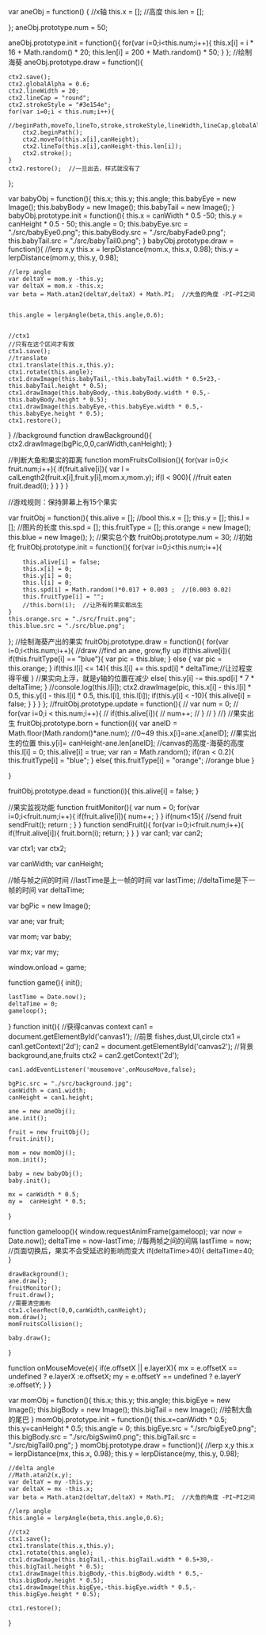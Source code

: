var aneObj = function() {
    //x轴
    this.x = [];
    //高度
    this.len = [];

};
aneObj.prototype.num = 50;

aneObj.prototype.init = function(){
    for(var i=0;i<this.num;i++){
        this.x[i] = i * 16 + Math.random() * 20;
        this.len[i] = 200 + Math.random() * 50;
    }
};
//绘制海葵
aneObj.prototype.draw = function(){

    ctx2.save();
    ctx2.globalAlpha = 0.6;
    ctx2.lineWidth = 20;
    ctx2.lineCap = "round";
    ctx2.strokeStyle = "#3e154e";
    for(var i=0;i < this.num;i++){
        //beginPath,moveTo,lineTo,stroke,strokeStyle,lineWidth,lineCap,globalAlpha
        ctx2.beginPath();
        ctx2.moveTo(this.x[i],canHeight);
        ctx2.lineTo(this.x[i],canHeight-this.len[i]);
        ctx2.stroke();
    }
    ctx2.restore();  //一旦出去，样式就没有了
};


var babyObj = function(){
    this.x;
    this.y;
    this.angle;
    this.babyEye = new Image();
    this.babyBody = new Image();
    this.babyTail = new Image();
}
babyObj.prototype.init = function(){
    this.x = canWidth * 0.5 -50;
    this.y = canHeight * 0.5 - 50;
    this.angle = 0;
    this.babyEye.src = "./src/babyEye0.png";
    this.babyBody.src = "./src/babyFade0.png";
    this.babyTail.src = "./src/babyTail0.png";
}
babyObj.prototype.draw = function(){
    //lerp x,y
    this.x = lerpDistance(mom.x, this.x, 0.98);
    this.y = lerpDistance(mom.y, this.y, 0.98);

    //lerp angle
    var deltaY = mom.y -this.y;
    var deltaX = mom.x -this.x;
    var beta = Math.atan2(deltaY,deltaX) + Math.PI;  //大鱼的角度 -PI~PI之间


    this.angle = lerpAngle(beta,this.angle,0.6);


    //ctx1
    //只有在这个区间才有效
    ctx1.save();
    //translate
    ctx1.translate(this.x,this.y);
    ctx1.rotate(this.angle);
    ctx1.drawImage(this.babyTail,-this.babyTail.width * 0.5+23,-this.babyTail.height * 0.5);
    ctx1.drawImage(this.babyBody,-this.babyBody.width * 0.5,-this.babyBody.height * 0.5);
    ctx1.drawImage(this.babyEye,-this.babyEye.width * 0.5,-this.babyEye.height * 0.5);
    ctx1.restore();
}
//background
function drawBackground(){
    ctx2.drawImage(bgPic,0,0,canWidth,canHeight);
}

//判断大鱼和果实的距离
function momFruitsCollision(){
    for(var i=0;i< fruit.num;i++){
        if(fruit.alive[i]){
            var l = calLength2(fruit.x[i],fruit.y[i],mom.x,mom.y);
            if(l < 900){
                //fruit eaten
                fruit.dead(i);
            }
        }
    }
}

//游戏规则：保持屏幕上有15个果实

var fruitObj = function(){
     this.alive = []; //bool
     this.x = [];
     this.y = [];
     this.l = [];  //图片的长度
     this.spd = [];
     this.fruitType = [];
     this.orange = new Image();
     this.blue = new Image();
 };
 //果实总个数
 fruitObj.prototype.num = 30;
 //初始化
fruitObj.prototype.init = function(){
    for(var i=0;i<this.num;i++){

        this.alive[i] = false;
        this.x[i] = 0;
        this.y[i] = 0;
        this.l[i] = 0;
        this.spd[i] = Math.random()*0.017 + 0.003 ;  //[0.003 0.02)
        this.fruitType[i] = "";
        //this.born(i);  //让所有的果实都出生
    }
    this.orange.src = "./src/fruit.png";
    this.blue.src = "./src/blue.png";
};
 //绘制海葵产出的果实
fruitObj.prototype.draw = function(){
     for(var i=0;i<this.num;i++){
        //draw
         //find an ane, grow,fly up
         if(this.alive[i]){
             if(this.fruitType[i] == "blue"){
                var pic = this.blue;
             }
             else {
                 var pic = this.orange;
             }
             if(this.l[i] <= 14){
                 this.l[i] += this.spd[i] * deltaTime;//让过程变得平缓
             }
             //果实向上浮，就是y轴的位置在减少
             else{
                 this.y[i] -= this.spd[i] * 7 * deltaTime;
             }
             //console.log(this.l[i]);
             ctx2.drawImage(pic, this.x[i] - this.l[i] * 0.5, this.y[i] - this.l[i] * 0.5, this.l[i], this.l[i]);
             if(this.y[i] < -10){
                 this.alive[i] = false;
             }
         }
    }
};
//fruitObj.prototype.update = function(){
//    var num = 0;
//    for(var i=0;i < this.num;i++){
//        if(this.alive[i]){
//            num++;
//        }
//    }
//}
 //果实出生
fruitObj.prototype.born = function(i){
    var aneID = Math.floor(Math.random()*ane.num);  //0~49
    this.x[i]=ane.x[aneID];   //果实出生的位置
    this.y[i]= canHeight-ane.len[aneID];   //canvas的高度-海葵的高度
    this.l[i] = 0;
    this.alive[i] = true;
    var ran  = Math.random();
    if(ran < 0.2){
        this.fruitType[i] = "blue";
    }
    else{
        this.fruitType[i] = "orange";   //orange blue
    }

}

fruitObj.prototype.dead = function(i){
    this.alive[i] = false;
}

//果实监视功能
function fruitMonitor(){
    var num = 0;
    for(var i=0;i<fruit.num;i++){
        if(fruit.alive[i]){
            num++;
        }
    }
    if(num<15){
        //send fruit
        sendFruit();
        return ;
    }
}
function sendFruit(){
    for(var i=0;i<fruit.num;i++){
        if(!fruit.alive[i]){
            fruit.born(i);
            return;
        }
    }
}
var can1;
var can2;

var ctx1;
var ctx2;

var canWidth;
var canHeight;

//帧与帧之间的时间
//lastTime是上一帧的时间
var lastTime;
//deltaTime是下一帧的时间
var deltaTime;

var bgPic = new Image();

var ane;
var fruit;

var mom;
var baby;

var mx;
var my;

window.onload = game;

function game(){
    init();

    lastTime = Date.now();
    deltaTime = 0;
    gameloop();
}
function init(){
    //获得canvas context
    can1 = document.getElementById('canvas1');  //前景 fishes,dust,UI,circle
    ctx1 = can1.getContext('2d');
    can2 = document.getElementById('canvas2');  //背景  background,ane,fruits
    ctx2 = can2.getContext('2d');

    can1.addEventListener('mousemove',onMouseMove,false);

    bgPic.src = "./src/background.jpg";
    canWidth = can1.width;
    canHeight = can1.height;

    ane = new aneObj();
    ane.init();

    fruit = new fruitObj();
    fruit.init();

    mom = new momObj();
    mom.init();

    baby = new babyObj();
    baby.init();

    mx = canWidth * 0.5;
    my =  canHeight * 0.5;

}

function gameloop(){
    window.requestAnimFrame(gameloop);
    var now = Date.now();
    deltaTime = now-lastTime;   //每两帧之间的间隔
    lastTime = now;
    //页面切换后，果实不会受延迟的影响而变大
    if(deltaTime>40){
        deltaTime=40;
    }

    drawBackground();
    ane.draw();
    fruitMonitor();
    fruit.draw();
    //需要清空画布
    ctx1.clearRect(0,0,canWidth,canHeight);
    mom.draw();
    momFruitsCollision();

    baby.draw();

}

function onMouseMove(e){
    if(e.offsetX || e.layerX){
        mx = e.offsetX == undefined ? e.layerX :e.offsetX;
        my = e.offsetY == undefined ? e.layerY :e.offsetY;
    }
}

var momObj = function(){
    this.x;
    this.y;
    this.angle;
    this.bigEye = new Image();
    this.bigBody = new Image();
    this.bigTail = new Image();  //绘制大鱼的尾巴
}
momObj.prototype.init = function(){
    this.x=canWidth * 0.5;
    this.y=canHeight * 0.5;
    this.angle = 0;
    this.bigEye.src = "./src/bigEye0.png";
    this.bigBody.src = "./src/bigSwim0.png";
    this.bigTail.src = "./src/bigTail0.png";
}
momObj.prototype.draw = function(){
    //lerp x,y
    this.x = lerpDistance(mx, this.x, 0.98);
    this.y = lerpDistance(my, this.y, 0.98);

    //delta angle
    //Math.atan2(x,y);
    var deltaY = my -this.y;
    var deltaX = mx -this.x;
    var beta = Math.atan2(deltaY,deltaX) + Math.PI;  //大鱼的角度 -PI~PI之间

    //lerp angle
    this.angle = lerpAngle(beta,this.angle,0.6);

    //ctx2
    ctx1.save();
    ctx1.translate(this.x,this.y);
    ctx1.rotate(this.angle);
    ctx1.drawImage(this.bigTail,-this.bigTail.width * 0.5+30,-this.bigTail.height * 0.5);
    ctx1.drawImage(this.bigBody,-this.bigBody.width * 0.5,-this.bigBody.height * 0.5);
    ctx1.drawImage(this.bigEye,-this.bigEye.width * 0.5,-this.bigEye.height * 0.5);

    ctx1.restore();
}





